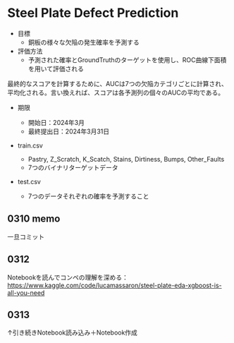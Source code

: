 # Steel Plate Defect Prediction

* 目標
  * 銅板の様々な欠陥の発生確率を予測する
* 評価方法
  * 予測された確率とGroundTruthのターゲットを使用し、ROC曲線下面積を用いて評価される

最終的なスコアを計算するために、AUCは7つの欠陥カテゴリごとに計算され、平均化される。言い換えれば、スコアは各予測列の個々のAUCの平均である。

* 期限
  * 開始日：2024年3月
  * 最終提出日：2024年3月31日

* train.csv
  * Pastry, Z_Scratch, K_Scatch, Stains, Dirtiness, Bumps, Other_Faults
  * 7つのバイナリターゲットデータ
* test.csv
  * 7つのデータそれぞれの確率を予測すること

## 0310 memo
一旦コミット

## 0312
Notebookを読んでコンペの理解を深める：
https://www.kaggle.com/code/lucamassaron/steel-plate-eda-xgboost-is-all-you-need

## 0313
↑引き続きNotebook読み込み＋Notebook作成
